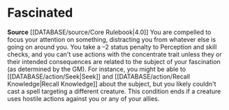 ﻿---
id: '14'
name: Fascinated
source: null

---
# Fascinated

**Source** [[DATABASE/source/Core Rulebook|4.0]]
You are compelled to focus your attention on something, distracting you from whatever else is going on around you. You take a –2 status penalty to Perception and skill checks, and you can't use actions with the concentrate trait unless they or their intended consequences are related to the subject of your fascination (as determined by the GM). For instance, you might be able to [[DATABASE/action/Seek|Seek]] and [[DATABASE/action/Recall Knowledge|Recall Knowledge]] about the subject, but you likely couldn't cast a spell targeting a different creature. This condition ends if a creature uses hostile actions against you or any of your allies.